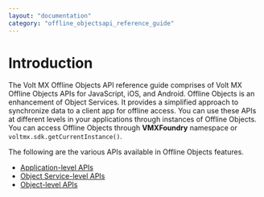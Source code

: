 ```yaml
---
layout: "documentation"
category: "offline_objectsapi_reference_guide"
---
```


# Introduction

The Volt MX Offline Objects API reference guide comprises of Volt MX Offline Objects APIs for JavaScript, iOS, and Android. Offline Objects is an enhancement of Object Services. It provides a simplified approach to synchronize data to a client app for offline access. You can use these APIs at different levels in your applications through instances of Offline Objects. You can access Offline Objects through **VMXFoundry** namespace or `voltmx.sdk.getCurrentInstance()`.

The following are the various APIs available in Offline Objects features.

- [Application-level APIs](Application_Level_APIs.html)
- [Object Service-level APIs](Object_Service_Level.html)
- [Object-level APIs](Object_Level.html)
